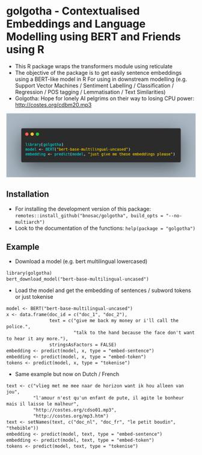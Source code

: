 # golgotha - Contextualised Embeddings and Language Modelling using BERT and Friends using R

- This R package wraps the transformers module using reticulate
- The objective of the package is to get easily sentence embeddings using a BERT-like model in R
  For using in downstream modelling (e.g. Support Vector Machines / Sentiment Labelling / Classification / Regression / POS tagging / Lemmatisation / Text Similarities)
- Golgotha: Hope for lonely AI pelgrims on their way to losing CPU power: http://costes.org/cdbm20.mp3

![](vignettes/golgotha-logo.png)

## Installation

- For installing the development version of this package: `remotes::install_github("bnosac/golgotha", build_opts = "--no-multiarch")`
- Look to the documentation of the functions: `help(package = "golgotha")`

## Example

- Download a model (e.g. bert multilingual lowercased) 

```{r}
library(golgotha)
bert_download_model("bert-base-multilingual-uncased")
```

- Load the model and get the embedding of sentences / subword tokens or just tokenise

```{r}
model <- BERT("bert-base-multilingual-uncased")
x <- data.frame(doc_id = c("doc_1", "doc_2"),
                text = c("give me back my money or i'll call the police.",
                         "talk to the hand because the face don't want to hear it any more."),
                stringsAsFactors = FALSE)
embedding <- predict(model, x, type = "embed-sentence")
embedding <- predict(model, x, type = "embed-token")
tokens <- predict(model, x, type = "tokenise")
```

- Same example but now on Dutch / French

```{r}
text <- c("vlieg met me mee naar de horizon want ik hou alleen van jou",
          "l'amour n'est qu'un enfant de pute, il agite le bonheur mais il laisse le malheur",
          "http://costes.org/cdso01.mp3", 
          "http://costes.org/mp3.htm")
text <- setNames(text, c("doc_nl", "doc_fr", "le petit boudin", "thebible"))
embedding <- predict(model, text, type = "embed-sentence")
embedding <- predict(model, text, type = "embed-token")
tokens <- predict(model, text, type = "tokenise")
```
